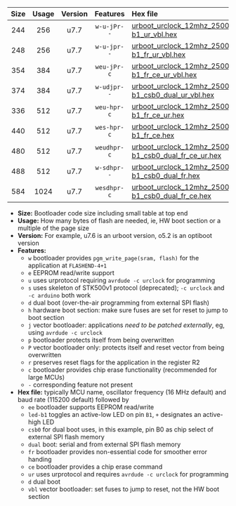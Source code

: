 |Size|Usage|Version|Features|Hex file|
|:-:|:-:|:-:|:-:|:--|
|244|256|u7.7|`w-u-jPr--`|[urboot_urclock_12mhz_250000bps_led-b1_ur_vbl.hex](https://raw.githubusercontent.com/stefanrueger/urboot.hex/main/boards/urclock/fcpu_12mhz/250000_bps/urboot_urclock_12mhz_250000bps_led-b1_ur_vbl.hex)|
|248|256|u7.7|`w-u-jpr--`|[urboot_urclock_12mhz_250000bps_led-b1_fr_ur_vbl.hex](https://raw.githubusercontent.com/stefanrueger/urboot.hex/main/boards/urclock/fcpu_12mhz/250000_bps/urboot_urclock_12mhz_250000bps_led-b1_fr_ur_vbl.hex)|
|354|384|u7.7|`weu-jPr-c`|[urboot_urclock_12mhz_250000bps_ee_led-b1_fr_ce_ur_vbl.hex](https://raw.githubusercontent.com/stefanrueger/urboot.hex/main/boards/urclock/fcpu_12mhz/250000_bps/urboot_urclock_12mhz_250000bps_ee_led-b1_fr_ce_ur_vbl.hex)|
|374|384|u7.7|`w-udjpr--`|[urboot_urclock_12mhz_250000bps_led-b1_csb0_dual_ur_vbl.hex](https://raw.githubusercontent.com/stefanrueger/urboot.hex/main/boards/urclock/fcpu_12mhz/250000_bps/urboot_urclock_12mhz_250000bps_led-b1_csb0_dual_ur_vbl.hex)|
|336|512|u7.7|`weu-hpr-c`|[urboot_urclock_12mhz_250000bps_ee_led-b1_fr_ce_ur.hex](https://raw.githubusercontent.com/stefanrueger/urboot.hex/main/boards/urclock/fcpu_12mhz/250000_bps/urboot_urclock_12mhz_250000bps_ee_led-b1_fr_ce_ur.hex)|
|440|512|u7.7|`wes-hpr-c`|[urboot_urclock_12mhz_250000bps_ee_led-b1_fr_ce.hex](https://raw.githubusercontent.com/stefanrueger/urboot.hex/main/boards/urclock/fcpu_12mhz/250000_bps/urboot_urclock_12mhz_250000bps_ee_led-b1_fr_ce.hex)|
|480|512|u7.7|`weudhpr-c`|[urboot_urclock_12mhz_250000bps_ee_led-b1_csb0_dual_fr_ce_ur.hex](https://raw.githubusercontent.com/stefanrueger/urboot.hex/main/boards/urclock/fcpu_12mhz/250000_bps/urboot_urclock_12mhz_250000bps_ee_led-b1_csb0_dual_fr_ce_ur.hex)|
|488|512|u7.7|`w-sdhpr--`|[urboot_urclock_12mhz_250000bps_led-b1_csb0_dual_fr.hex](https://raw.githubusercontent.com/stefanrueger/urboot.hex/main/boards/urclock/fcpu_12mhz/250000_bps/urboot_urclock_12mhz_250000bps_led-b1_csb0_dual_fr.hex)|
|584|1024|u7.7|`wesdhpr-c`|[urboot_urclock_12mhz_250000bps_ee_led-b1_csb0_dual_fr_ce.hex](https://raw.githubusercontent.com/stefanrueger/urboot.hex/main/boards/urclock/fcpu_12mhz/250000_bps/urboot_urclock_12mhz_250000bps_ee_led-b1_csb0_dual_fr_ce.hex)|

- **Size:** Bootloader code size including small table at top end
- **Usage:** How many bytes of flash are needed, ie, HW boot section or a multiple of the page size
- **Version:** For example, u7.6 is an urboot version, o5.2 is an optiboot version
- **Features:**
  + `w` bootloader provides `pgm_write_page(sram, flash)` for the application at `FLASHEND-4+1`
  + `e` EEPROM read/write support
  + `u` uses urprotocol requiring `avrdude -c urclock` for programming
  + `s` uses skeleton of STK500v1 protocol (deprecated); `-c urclock` and `-c arduino` both work
  + `d` dual boot (over-the-air programming from external SPI flash)
  + `h` hardware boot section: make sure fuses are set for reset to jump to boot section
  + `j` vector bootloader: applications *need to be patched externally*, eg, using `avrdude -c urclock`
  + `p` bootloader protects itself from being overwritten
  + `P` vector bootloader only: protects itself and reset vector from being overwritten
  + `r` preserves reset flags for the application in the register R2
  + `c` bootloader provides chip erase functionality (recommended for large MCUs)
  + `-` corresponding feature not present
- **Hex file:** typically MCU name, oscillator frequency (16 MHz default) and baud rate (115200 default) followed by
  + `ee` bootloader supports EEPROM read/write
  + `led-b1` toggles an active-low LED on pin `B1`, `+` designates an active-high LED
  + `csb0` for dual boot uses, in this example, pin B0 as chip select of external SPI flash memory
  + `dual` boot: serial and from external SPI flash memory
  + `fr` bootloader provides non-essential code for smoother error handing
  + `ce` bootloader provides a chip erase command
  + `ur` uses urprotocol and requires `avrdude -c urclock` for programming
  + `d` dual boot
  + `vbl` vector bootloader: set fuses to jump to reset, not the HW boot section
